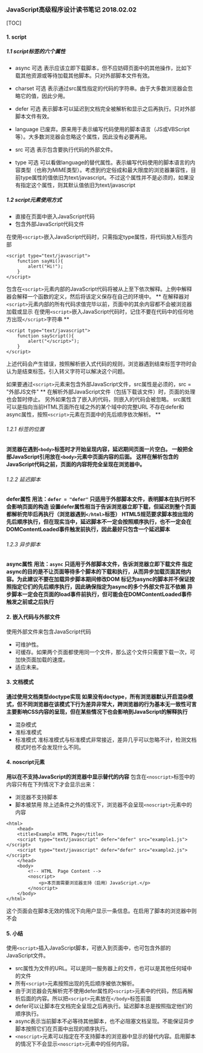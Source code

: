 ### JavaScript高级程序设计读书笔记	2018.02.02

[TOC]

#### 1. script

##### 1.1 script标签的六个属性
- async
  可选
  表示应该立即下载脚本，但不应妨碍页面中的其他操作，比如下载其他资源或等待加载其他脚本。只对外部脚本文件有效。

- charset
  可选
  表示通过src属性指定的代码的字符串。由于大多数浏览器会忽略它的值，因此少用。

- defer
  可选
  表示脚本可以延迟到文档完全被解析和显示之后再执行。只对外部脚本文件有效。

- language
  已废弃。原来用于表示编写代码使用的脚本语言（JS或VBScript等）。大多数浏览器会忽略这个属性，因此没有必要再用。

- src
  可选
  表示包含要执行代码的外部文件。

- type
  可选
  可以看做language的替代属性。表示编写代码使用的脚本语言的内容类型（也称为MIME类型）。考虑到约定俗成和最大限度的浏览器兼容性，目前type属性的值依旧为text/javascript。不过这个属性并不是必须的，如果没有指定这个属性，则其默认值依旧为text/javascript

##### 1.2 script元素使用方式
- 直接在页面中嵌入JavaScript代码
- 包含外部JavaScript代码文件

在使用`<script>`嵌入JavaScript代码时，只需指定type属性，将代码放入标签内部
```
<script type="text/javascript">
	function sayHi(){
    	alert("Hi!");
    }
</script>
```
包含在`<script>`元素内部的JavaScript代码将被从上至下依次解释。上例中解释器会解释一个函数的定义，然后将该定义保存在自己的环境中。
**
在解释器对`<script>`元素内部的所有代码求值完毕以前，页面中的其余内容都不会被浏览器加载或显示
在使用`<script>`嵌入JavaScript代码时，记住不要在代码中的任何地方出现`</script>`字符串
**
```
<script type="text/javascript">
	function sayScript(){
    	alert("</script>");
    }
</script>
```
上述代码会产生错误，按照解析嵌入式代码的规则，浏览器遇到结束标签字符时会认为是结束标签。引入转义字符可以解决这个问题。

如果要通过`<script>`元素来包含外部JavaScript文件，src属性是必须的，src = "外部JS文件"
**
在解析外部JavaScript文件（包括下载该文件）时，页面的处理也会暂时停止。
另外如果包含了嵌入的代码，则嵌入的代码会被忽略。
src属性可以是指向当前HTML页面所在域之外的某个域中的完整URL
不存在defer和async属性，按照`<script>`元素在页面中的先后顺序依次解析。
**

###### 1.2.1 标签的位置
**浏览器在遇到`<body>`标签时才开始呈现内容，延迟期间页面一片空白。
一般把全部JavaScript引用放在`<body>`元素中页面内容的后面。
这样在解析包含的JavaScript代码之前，页面的内容将完全呈现在浏览器中。**

###### 1.2.2 延迟脚本
**defer属性
用法：`defer = "defer"`
只适用于外部脚本文件，表明脚本在执行时不会影响页面的构造
设置defer属性相当于告诉浏览器立即下载，但延迟到整个页面都解析完毕后再执行（浏览器遇到`</html>`标签）
HTML5规范要求脚本按出现的先后顺序执行，但在现实当中，延迟脚本不一定会按照顺序执行，也不一定会在DOMContentLoaded事件触发前执行，因此最好只包含一个延迟脚本**

###### 1.2.3 异步脚本
**async属性
用法：`async`
只适用于外部脚本文件，告诉浏览器立即下载文件
指定async的目的是不让页面等待多个脚本的下载和执行，从而异步加载页面其他内容。为此建议不要在加载异步脚本期间修改DOM
标记为async的脚本并不保证按照指定它们的先后顺序执行，因此确保指定为async的多个外部文件互不依赖
异步脚本一定会在页面的load事件前执行，但可能会在DOMContentLoaded事件触发之前或之后执行**

#### 2. 嵌入代码与外部文件
使用外部文件来包含JavaScript代码
- 可维护性。
- 可缓存。如果两个页面都使用同一个文件，那么这个文件只需要下载一次，可加快页面加载的速度。
- 适应未来。

#### 3. 文档模式
**通过使用文档类型doctype实现
如果没有doctype，所有浏览器默认开启混杂模式，但不同浏览器在该模式下行为差异非常大，跨浏览器的行为基本无一致性可言
主要影响CSS内容的呈现，但在某些情况下也会影响到JavaScript的解释执行**
- 混杂模式
- 准标准模式
- 标准模式
准标准模式与标准模式非常接近，差异几乎可以忽略不计，检测文档模式时也不会发现什么不同。

#### 4. noscript元素
**用以在不支持JavaScript的浏览器中显示替代的内容**
包含在`<noscript>`标签中的内容只有在下列情况下才会显示出来：
- 浏览器不支持脚本
- 脚本被禁用
除上述条件之外的情况下，浏览器不会呈现`<noscript>`元素中的内容
```
<html>
	<head>
    <title>Example HTML Page</title>
    <script type="text/javascript" defer="defer" src="example1.js"></script>
    <script type="text/javascript" defer="defer" src="example2.js"></script>
    </head>
    <body>
    	<!-- HTML  Page Content -->
    	<noscript>
        	<p>本页面需要浏览器支持（启用）JavaScript.</p>
        </noscript>
    </body>
</html>
```
这个页面会在脚本无效的情况下向用户显示一条信息。在启用了脚本的浏览器中则不会

#### 5. 小结
使用`<script>`插入JavaScript脚本，可嵌入到页面中，也可包含外部的JavaScript文件。
- src属性为文件的URL。可以是同一服务器上的文件，也可以是其他任何域中的文件
- 所有`<script>`元素按照出现的先后顺序被依次解析。
- 由于浏览器会先解析完不使用defer属性的`<script>`元素中的代码，然后再解析后面的内容。所以把`<script>`元素放在`</body>`标签前面
- defer可以让脚本在文档完全呈现之后再执行。延迟脚本总是按照指定他们的顺序执行。
- async表示当前脚本不必等待其他脚本，也不必阻塞文档呈现。不能保证异步脚本按照它们在页面中出现的顺序执行。
- `<noscript>`元素可以指定在不支持脚本的浏览器中显示的替代内容。启用脚本的情况下不会显示`<noscript>`元素中的任何内容。